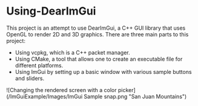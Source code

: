 # Using-DearImGui

This project is an attempt to use DearImGui, a C++ GUI library that uses OpenGL to render 2D and 3D graphics.
There are three main parts to this project:

- Using vcpkg, which is a C++ packet manager.
- Using CMake, a tool that allows one to create an executable file for different platforms.
- Using ImGui by setting up a basic window with various sample buttons and sliders.

![Changing the rendered screen with a color picker](/ImGuiExample/Images/ImGui Sample snap.png "San Juan Mountains")